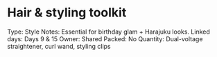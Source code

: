 # Hair & styling toolkit

Type: Style
Notes: Essential for birthday glam + Harajuku looks. Linked days: Days 9 & 15 Owner: Shared
Packed: No
Quantity: Dual-voltage straightener, curl wand, styling clips
